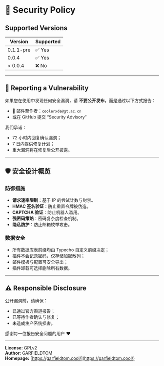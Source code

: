 # 🔐 Security Policy

## Supported Versions

| Version   | Supported |
|-----------|------------|
| 0.1.1-pre | ✅ Yes |
| 0.0.4     | ✅ Yes |
| < 0.0.4   | ❌ No |

---

## 📢 Reporting a Vulnerability

如果您在使用中发现任何安全漏洞，请 **不要公开发布**，而是通过以下方式报告：

- 📧 邮件至作者：`coolerxde@gt.ac.cn`
- 或在 GitHub 提交 “Security Advisory”

我们承诺：
- 72 小时内回复确认漏洞；
- 7 日内提供修复计划；
- 重大漏洞将在修复后公开披露。

---

## 🛡️ 安全设计概览

### 防御措施
- **请求速率限制**：基于 IP 的尝试计数与封禁。
- **HMAC 签名验证**：防止重置令牌被伪造。
- **CAPTCHA 验证**：防止机器人滥用。
- **强密码策略**：密码复杂度检查机制。
- **隐私防护**：防止邮箱枚举攻击。

### 数据安全
- 所有数据库表前缀均由 Typecho 自定义前缀决定；
- 插件不会记录密码，仅存储加密散列；
- 邮件模板与配置可安全导出；
- 插件卸载可选择删除所有数据。

---

## ⚠️ Responsible Disclosure

公开漏洞前，请确保：
- 已通过官方渠道报告；
- 已等待作者确认与修复；
- 未造成生产系统损害。

感谢每一位报告安全问题的用户 ❤️

---

**License:** GPLv2  
**Author:** GARFIELDTOM  
**Homepage:** [https://garfieldtom.cool/](https://garfieldtom.cool/)
